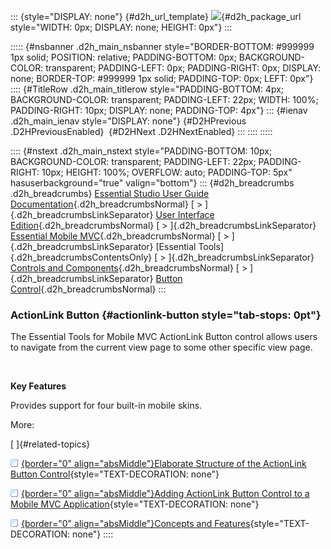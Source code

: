 ::: {style="DISPLAY: none"}
[](ms-xhelp:///?Id=d2h_url_template){#d2h_url_template} ![](!package_url!){#d2h_package_url style="WIDTH: 0px; DISPLAY: none; HEIGHT: 0px"}
:::

::::: {#nsbanner .d2h_main_nsbanner style="BORDER-BOTTOM: #999999 1px solid; POSITION: relative; PADDING-BOTTOM: 0px; BACKGROUND-COLOR: transparent; PADDING-LEFT: 0px; PADDING-RIGHT: 0px; DISPLAY: none; BORDER-TOP: #999999 1px solid; PADDING-TOP: 0px; LEFT: 0px"}
:::: {#TitleRow .d2h_main_titlerow style="PADDING-BOTTOM: 4px; BACKGROUND-COLOR: transparent; PADDING-LEFT: 22px; WIDTH: 100%; PADDING-RIGHT: 10px; DISPLAY: none; PADDING-TOP: 4px"}
::: {#ienav .d2h_main_ienav style="DISPLAY: none"}
[](ms-xhelp:///?Id=61ace9c5-474f-4ec9-916e-740679817b65){#D2HPrevious .D2HPreviousEnabled}  [](ms-xhelp:///?Id=0accc92b-8762-417b-b730-f4af44e15ea1){#D2HNext .D2HNextEnabled}
:::
::::
:::::

:::: {#nstext .d2h_main_nstext style="PADDING-BOTTOM: 10px; BACKGROUND-COLOR: transparent; PADDING-LEFT: 22px; PADDING-RIGHT: 10px; HEIGHT: 100%; OVERFLOW: auto; PADDING-TOP: 5px" hasuserbackground="true" valign="bottom"}
::: {#d2h_breadcrumbs .d2h_breadcrumbs}
[Essential Studio User Guide Documentation](ms-xhelp:///?Id=12457748-09e3-4d74-a240-8e049cedf030){.d2h_breadcrumbsNormal} [ \> ]{.d2h_breadcrumbsLinkSeparator} [User Interface Edition](ms-xhelp:///?Id=c29296b7-531c-413b-a0ec-488ca1f7f669){.d2h_breadcrumbsNormal} [ \> ]{.d2h_breadcrumbsLinkSeparator} [Essential Mobile MVC](ms-xhelp:///?Id=74df42e3-5434-4590-9be6-3ae2f911cbbc){.d2h_breadcrumbsNormal} [ \> ]{.d2h_breadcrumbsLinkSeparator} [Essential Tools]{.d2h_breadcrumbsContentsOnly} [ \> ]{.d2h_breadcrumbsLinkSeparator} [Controls and Components](ms-xhelp:///?Id=143afae1-3f83-4d32-9bfa-92ed7022a696){.d2h_breadcrumbsNormal} [ \> ]{.d2h_breadcrumbsLinkSeparator} [Button Control](ms-xhelp:///?Id=61ace9c5-474f-4ec9-916e-740679817b65){.d2h_breadcrumbsNormal}
:::

### ActionLink Button {#actionlink-button style="tab-stops: 0pt"}

The Essential Tools for Mobile MVC ActionLink Button control allows users to navigate from the current view page to some other specific view page.

 

**Key Features**

Provides support for four built-in mobile skins.

More:

[ ]{#related-topics}

[![](button.gif){border="0" align="absMiddle"}Elaborate Structure of the ActionLink Button Control](ms-xhelp:///?Id=4c6a0c3f-a6bc-463a-bd6d-1fbf6874005f){style="TEXT-DECORATION: none"}

[![](button.gif){border="0" align="absMiddle"}Adding ActionLink Button Control to a Mobile MVC Application](ms-xhelp:///?Id=248bdc96-f094-40df-8baa-84e90df4733b){style="TEXT-DECORATION: none"}

[![](button.gif){border="0" align="absMiddle"}Concepts and Features](ms-xhelp:///?Id=ca9a9f6a-caff-4703-98bf-eea025c418fe){style="TEXT-DECORATION: none"}
::::
